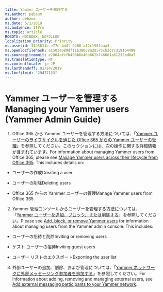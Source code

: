 ```yaml
---
title: Yammer ユーザーを管理する
ms.author: pebaum
author: pebaum
ms.date: 5/1/2018
ms.audience: ITPro
ms.topic: article
ROBOTS: NOINDEX, NOFOLLOW
localization_priority: Priority
ms.assetid: 34b5611b-e77e-4dd1-9480-a12c190fbaa3
ms.openlocfilehash: 61503e589df11b380c8a2857bcb2c2cd191b4499
ms.sourcegitcommit: e2864efcfb493b6e46b662b746661a61232bdba7
ms.translationtype: HT
ms.contentlocale: ja-JP
ms.lasthandoff: 01/24/2019
ms.locfileid: "29477153"
---
```

# <a name="managing-yammer-users"></a><span data-ttu-id="e4b4b-102">Yammer ユーザーを管理する</span><span class="sxs-lookup"><span data-stu-id="e4b4b-102">Managing your Yammer users (Yammer Admin Guide)</span></span>

1. <span data-ttu-id="e4b4b-p101">Office 365 から Yammer ユーザーを管理する方法については、「[Yammer ユーザーのライフサイクルを通じた Office 365 からの Yammer ユーザーの管理](https://support.office.com/article/6c4c8fff-6444-404a-bffc-f9da0bcc3039)」を参照してください。このセクションには、次の操作に関する詳細情報が含まれています。</span><span class="sxs-lookup"><span data-stu-id="e4b4b-p101">For information about managing Yammer users from Office 365, please see [Manage Yammer users across their lifecycle from Office 365](https://support.office.com/article/6c4c8fff-6444-404a-bffc-f9da0bcc3039). This includes details on:</span></span>
    
  - <span data-ttu-id="e4b4b-105">ユーザーの作成</span><span class="sxs-lookup"><span data-stu-id="e4b4b-105">Creating a user</span></span>
    
  - <span data-ttu-id="e4b4b-106">ユーザーの削除</span><span class="sxs-lookup"><span data-stu-id="e4b4b-106">Deleting users</span></span>
    
  - <span data-ttu-id="e4b4b-107">Office 365 からの Yammer ユーザーの管理</span><span class="sxs-lookup"><span data-stu-id="e4b4b-107">Manage Yammer users from Office 365</span></span>
    
2. <span data-ttu-id="e4b4b-p102">Yammer 管理コンソールからユーザーを管理する方法については、「[Yammer ユーザーを追加、ブロック、または削除する](http://alchemyportal.azurewebsites.net/Rule/ManageYammer%20users%20across%20their%20lifecycle%20from%20Office%20365)」を参照してください。</span><span class="sxs-lookup"><span data-stu-id="e4b4b-p102">Please see [Add, block, or remove Yammer users](http://alchemyportal.azurewebsites.net/Rule/ManageYammer%20users%20across%20their%20lifecycle%20from%20Office%20365) for information about managing users from the Yammer admin console. This includes:</span></span> 
    
  - <span data-ttu-id="e4b4b-110">ユーザーの招待と削除</span><span class="sxs-lookup"><span data-stu-id="e4b4b-110">Inviting or removing users</span></span>
    
  - <span data-ttu-id="e4b4b-111">ゲスト ユーザーの招待</span><span class="sxs-lookup"><span data-stu-id="e4b4b-111">Inviting guest users</span></span>
    
  - <span data-ttu-id="e4b4b-112">ユーザー リストのエクスポート</span><span class="sxs-lookup"><span data-stu-id="e4b4b-112">Exporting the user list</span></span>
    
3. <span data-ttu-id="e4b4b-113">外部ユーザーの追加、削除、および管理については、「[Yammer ネットワークに外部メッセージング参加者を追加する](https://support.office.com/article/423653bb-86b2-4eac-9d7e-dca121f7c16c)」を参照してください。</span><span class="sxs-lookup"><span data-stu-id="e4b4b-113">For information about adding, removing and managing external users, see [Add external messaging participants to your Yammer network](https://support.office.com/article/423653bb-86b2-4eac-9d7e-dca121f7c16c).</span></span>
    

